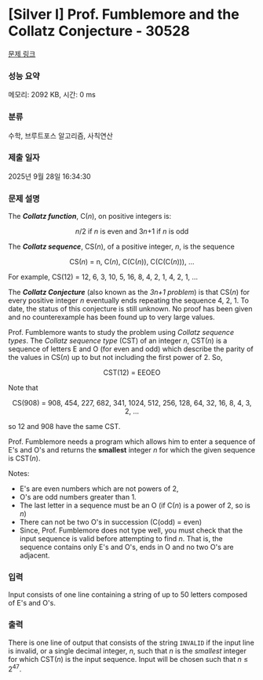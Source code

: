 # [Silver I] Prof. Fumblemore and the Collatz Conjecture - 30528 

[문제 링크](https://www.acmicpc.net/problem/30528) 

### 성능 요약

메모리: 2092 KB, 시간: 0 ms

### 분류

수학, 브루트포스 알고리즘, 사칙연산

### 제출 일자

2025년 9월 28일 16:34:30

### 문제 설명

<p>The <em><strong>Collatz function</strong></em>, C(<em>n</em>), on positive integers is:</p>

<p style="text-align: center;"><em>n</em>/2 if <em>n</em> is even and 3<em>n</em>+1 if <em>n</em> is odd</p>

<p>The <em><strong>Collatz sequence</strong></em>, CS(<em>n</em>), of a positive integer, <em>n</em>, is the sequence</p>

<p style="text-align: center;">CS(<em>n</em>) = n, C(<em>n</em>), C(C(<em>n</em>)), C(C(C(<em>n</em>))), ...</p>

<p>For example, CS(12) = 12, 6, 3, 10, 5, 16, 8, 4, 2, 1, 4, 2, 1, ...</p>

<p>The <em><strong>Collatz Conjecture</strong></em> (also known as the <em>3n+1 problem</em>) is that CS(<em>n</em>) for every positive integer <em>n</em> eventually ends repeating the sequence 4, 2, 1. To date, the status of this conjecture is still unknown. No proof has been given and no counterexample has been found up to very large values.</p>

<p>Prof. Fumblemore wants to study the problem using <em>Collatz sequence types</em>. The <em>Collatz sequence type</em> (CST) of an integer <em>n</em>, CST(<em>n</em>) is a sequence of letters E and O (for even and odd) which describe the parity of the values in CS(<em>n</em>) up to but not including the first power of 2. So,</p>

<p style="text-align: center;">CST(12) = EEOEO</p>

<p>Note that</p>

<p style="text-align: center;">CS(908) = 908, 454, 227, 682, 341, 1024, 512, 256, 128, 64, 32, 16, 8, 4, 3, 2, ...</p>

<p>so 12 and 908 have the same CST.</p>

<p>Prof. Fumblemore needs a program which allows him to enter a sequence of E's and O's and returns the <strong>smallest</strong> integer <em>n</em> for which the given sequence is CST(<em>n</em>).</p>

<p>Notes:</p>

<ul>
	<li>E's are even numbers which are not powers of 2,</li>
	<li>O's are odd numbers greater than 1.</li>
	<li>The last letter in a sequence must be an O (if C(<em>n</em>) is a power of 2, so is <em>n</em>)</li>
	<li>There can not be two O's in succession (C(odd) = even)</li>
	<li>Since, Prof. Fumblemore does not type well, you must check that the input sequence is valid before attempting to find <em>n</em>. That is, the sequence contains only E's and O's, ends in O and no two O's are adjacent.</li>
</ul>

### 입력 

 <p>Input consists of one line containing a string of up to 50 letters composed of E's and O's.</p>

### 출력 

 <p>There is one line of output that consists of the string <code>INVALID</code> if the input line is invalid, or a single decimal integer, <em>n</em>, such that <em>n</em> is the <em>smallest</em> integer for which CST(<em>n</em>) is the input sequence. Input will be chosen such that <em>n</em> ≤ 2<sup>47</sup>.</p>

